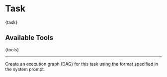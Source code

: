 # Task

{task}

## Available Tools

{tools}

---

Create an execution graph (DAG) for this task using the format specified in the system prompt.
